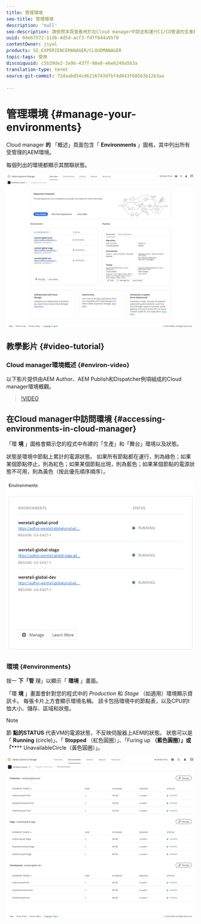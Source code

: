 ```yaml
---
title: 管理環境
seo-title: 管理環境
description: 'null'
seo-description: 請依照本頁查看用於在Cloud manager中設定和運行CI/CD管道的生產和非生產環境的清單。
uuid: 04e67572-11db-4d5d-acf3-fd7f644a95f0
contentOwner: jsyal
products: SG_EXPERIENCEMANAGER/CLOUDMANAGER
topic-tags: 使用
discoiquuid: c5b39de2-3a9b-437f-98e8-e6e6249a5b3a
translation-type: tm+mt
source-git-commit: 72daabd54cd6216743dfbf4d843f685b3b12b3aa

---
```



# 管理環境 {#manage-your-environments}

Cloud manager **的** 「概述」頁面包含「 **Environments** 」圖格，其中列出所有受管理的AEM環境。

每個列出的環境都顯示其關聯狀態。

![](assets/Manage-Environments1.png)

## 教學影片 {#video-tutorial}

### Cloud manager環境概述 {#environ-video}

以下影片提供由AEM Author、AEM Publish和Dispatcher例項組成的Cloud manager環境概觀。

>[!VIDEO](https://video.tv.adobe.com/v/26318/?captions=chi_hant)

## 在Cloud manager中訪問環境 {#accessing-environments-in-cloud-manager}

「環 **境** 」圖格會顯示您的程式中布建的「生產」和「舞台」環境以及狀態。

狀態是環境中節點上累計的電源狀態。 如果所有節點都在運行，則為綠色；如果某個節點停止，則為紅色；如果某個節點出現，則為藍色；如果某個節點的電源狀態不可用，則為黃色（按此優先順序順序）。

![](assets/Environments-card-new.png)

### 環境 {#environments}

按一 **下「管** 理」以顯示「 **環境** 」畫面。

「環 **境** 」畫面會針對您的程式中的 *Production* 和 *Stage* （如適用）環境顯示資訊卡。 每張卡片上方會顯示環境名稱。 該卡包括環境中的節點表，以及CPU的t恤大小、儲存、區域和狀態。

>[!NOTE]
>
>節 **點的STATUS** 代表VM的電源狀態，不反映伺服器上AEM的狀態。 狀態可以是「 **Running** (circle)」、「 **Stopped** （紅色圓圈）」、「Furing up **（藍色圓圈）」或「****** UnavailableCircle（黃色圓圈）」。

![](assets/Environments-tab.png)

